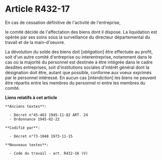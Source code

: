 # Article R432-17

En cas de cessation définitive de l'activité de l'entreprise,

le comité décide de l'affectation des biens dont il dispose. La liquidation est opérée par ses soins sous la surveillance du
directeur départemental du travail et de la main-d'oeuvre.

La dévolution du solde des biens doit [*obligation*] être effectuée au profit, soit d'un autre comité d'entreprise ou
interentreprise, notamment dans le cas où la majorité du personnel est destinée à être intégrée dans le cadre desdites
entreprises, soit d'institutions sociales d'intérêt général dont la désignation doit être, autant que possible, conforme aux
voeux exprimés par le personnel intéressé. En aucun cas [*interdiction*] les biens ne peuvent être répartis entre les membres
du personnel ni entre les membres du comité.

**Liens relatifs à cet article**

	**Anciens textes**:

	  - Décret n°45-463 1945-11-02 ART. 24
	  - Ordonnance 1945-02-22

	**Codifié par**:

	  - Décret n°73-1048 1973-11-15

	**Nouveaux textes**:

	  - Code du travail - art. R432-16 (V)
